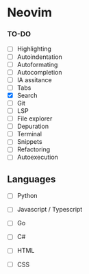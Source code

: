 # Neovim

### TO-DO
- [ ] Highlighting
- [ ] Autoindentation
- [ ] Autoformating
- [ ] Autocompletion
- [ ] IA assitance
- [ ] Tabs
- [X] Search
- [ ] Git
- [ ] LSP
- [ ] File explorer
- [ ] Depuration
- [ ] Terminal
- [ ] Snippets
- [ ] Refactoring
- [ ] Autoexecution

## Languages
- [ ] Python
- [ ] Javascript / Typescript
- [ ] Go
- [ ] C#
- [ ] HTML
- [ ] CSS


